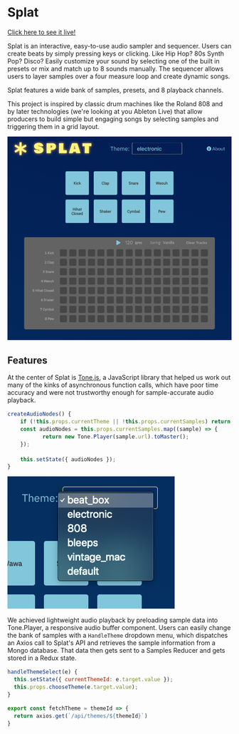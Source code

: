 # Splat

[Click here to see it live!](https://splat-music.herokuapp.com)

Splat is an interactive, easy-to-use audio sampler and sequencer. Users can create beats by simply pressing keys or clicking. Like Hip Hop? 80s Synth Pop? Disco? Easily customize your sound by selecting one of the built in presets or mix and match up to 8 sounds manually. The sequencer allows users to layer samples over a four measure loop and create dynamic songs.

Splat features a wide bank of samples, presets, and 8 playback channels.

This project is inspired by classic drum machines like the Roland 808 and by later technologies (we're looking at you Ableton Live) that allow producers to build simple but engaging songs by selecting samples and triggering them in a grid layout.

![main view](https://raw.githubusercontent.com/debevoise/Splat/master/readme_media/main.png)

## Features

At the center of Splat is [Tone.js](https://tonejs.github.io/), a JavaScript library that helped us work out many of the kinks of asynchronous function calls, which have poor time accuracy and were not trustworthy enough for sample-accurate audio playback.

```js
createAudioNodes() {
	if (!this.props.currentTheme || !this.props.currentSamples) return null;
	const audioNodes = this.props.currentSamples.map((sample) => {
           return new Tone.Player(sample.url).toMaster();
	});

	this.setState({ audioNodes });
}
```

![dropdown](https://raw.githubusercontent.com/debevoise/Splat/master/readme_media/theme_picker.png)

We achieved lightweight audio playback by preloading sample data into Tone.Player, a responsive audio buffer component. Users can easily change the bank of samples with a `HandleTheme` dropdown menu, which dispatches an Axios call to Splat's API and retrieves the sample information from a Mongo database. That data then gets sent to a Samples Reducer and gets stored in a Redux state.  

```js
handleThemeSelect(e) {
  this.setState({ currentThemeId: e.target.value });
  this.props.chooseTheme(e.target.value);
}
```

```js
export const fetchTheme = themeId => {
  return axios.get(`/api/themes/${themeId}`)
}
```


